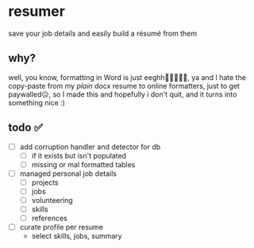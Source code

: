 # resumer
save your job details and easily build a résumé from them

## why?

well, you know, formatting in Word is just eeghh😵‍💫😵‍💫🥴, ya
and I hate the copy-paste from my *plain* docx resume to online formatters, just to get paywalled😑,
so I made this and hopefully i don't quit, and it turns into something nice :)

## todo ✅

- [ ] add corruption handler and detector for db
    - [ ] if it exists but isn't populated
    - [ ] missing or mal formatted tables
- [ ] managed personal job details
  - [ ] projects
  - [ ] jobs
  - [ ] volunteering
  - [ ] skills
  - [ ] references
- [ ] curate profile per resume
  - select skills, jobs, summary